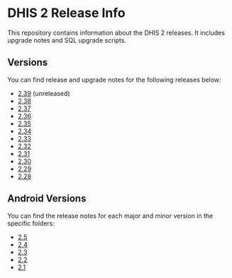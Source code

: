 # DHIS 2 Release Info

This repository contains information about the DHIS 2 releases. It includes upgrade notes and SQL upgrade scripts.

## Versions

You can find release and upgrade notes for the following releases below:
- [2.39](releases/2.39/) (unreleased)
- [2.38](releases/2.38/)
- [2.37](releases/2.37/)
- [2.36](releases/2.36/)
- [2.35](releases/2.35/)
- [2.34](releases/2.34/)
- [2.33](releases/2.33/)
- [2.32](releases/2.32/)
- [2.31](releases/2.31/)
- [2.30](releases/2.30/)
- [2.29](releases/2.29/)
- [2.28](releases/2.28/)

## Android Versions

You can find the release notes for each major and minor version in the specific folders:

- [2.5](android-releases/2.5)
- [2.4](android-releases/2.4)
- [2.3](android-releases/2.3)
- [2.2](android-releases/2.2)
- [2.1](android-releases/2.1)
